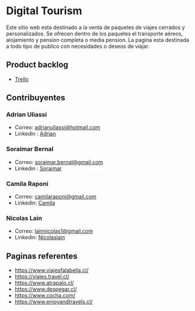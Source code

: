 # Digital Tourism
Este sitio web esta destinado a la venta de paquetes de viajes cerrados y personalizados. Se ofrecen dentro de los paquetes el transporte aéreos, alojamiento y pension completa o media pension.
La pagina esta destinada a todo tipo de publico con necesidades o deseos de viajar.

## Product backlog
* [Trello](https://trello.com/b/34tGsZEu/grupo8)

## Contribuyentes
### Adrian Uliassi
* Correo: adrianuliassi@hotmail.com
* Linkedin : [Adrian](https://www.linkedin.com/in/adrian-uliassi/)

### Soraimar Bernal
* Correo: soraimar.bernal@gmail.com
* Linkedin : [Soraimar](https://www.linkedin.com/in/soraimar-bernal-abb72a166/)

### Camila Raponi
* Correo: camilaraponi@gmail.com
* Linkedin: [Camila](https://www.linkedin.com/in/camila-andrea-raponi-2738b61a2/)

### Nicolas Lain
* Correo: lainnicolas1@gmail.com
* Linkedin: [Nicolaslain](www.linkedin.com/in/nicolaslain)

## Paginas referentes
* https://www.viajesfalabella.cl/
* https://viajes.travel.cl/
* https://www.atrapalo.cl/
* https://www.despegar.cl/
* https://www.cocha.com/
* https://www.enjoyandtravels.cl/

